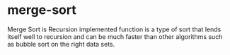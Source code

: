 # merge-sort
Merge Sort is Recursion implemented function is a type of sort that lends itself well to recursion and can be much faster than other algorithms such as bubble sort on the right data sets. 
